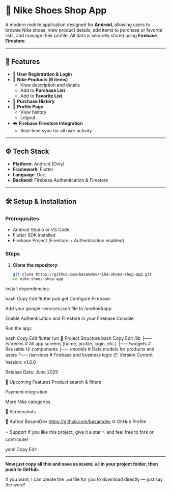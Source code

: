 # 👟 Nike Shoes Shop App

A modern mobile application designed for **Android**, allowing users to browse Nike shoes, view product details, add items to purchase or favorite lists, and manage their profile. All data is securely stored using **Firebase Firestore**.

---

## 📲 Features

- 🔐 **User Registration & Login**
- 👟 **Nike Products (6 items)**
  - View description and details
  - Add to **Purchase List**
  - Add to **Favorite List**
- 🧾 **Purchase History**
- 👤 **Profile Page**
  - View history
  - Logout
- ☁️ **Firebase Firestore Integration**
  - Real-time sync for all user activity

---

## ⚙️ Tech Stack

- **Platform**: Android (Only)  
- **Framework**: Flutter  
- **Language**: Dart  
- **Backend**: Firebase Authentication & Firestore  

---

## 🛠️ Setup & Installation

### Prerequisites

- Android Studio or VS Code  
- Flutter SDK installed  
- Firebase Project (Firestore + Authentication enabled)  

### Steps

1. **Clone the repository**:
   ```bash
   git clone https://github.com/basamdev/nike-shoes-shop-app.git
   cd nike-shoes-shop-app
   
Install dependencies:

bash
Copy
Edit
flutter pub get
Configure Firebase:

Add your google-services.json file to /android/app

Enable Authentication and Firestore in your Firebase Console

Run the app:

bash
Copy
Edit
flutter run
📂 Project Structure
bash
Copy
Edit
/lib
  ├── /screens        # All app screens (home, profile, login, etc.)
  ├── /widgets        # Reusable UI components
  ├── /models         # Data models for products and users
  └── /services       # Firebase and business logic
📦 Version
Current Version: v1.0.0

Release Date: June 2025

🔮 Upcoming Features
Product search & filters

Payment integration

More Nike categories

📸 Screenshots



👤 Author
BasamDev
https://github.com/basamdev
🌐 GitHub Profile

⭐️ Support
If you like this project, give it a star ⭐ and feel free to fork or contribute!

yaml
Copy
Edit

---

**Now just copy all this and save as `README.md` in your project folder, then push to GitHub.**

If you want, I can create the `.md` file for you to download directly — just say the word!






